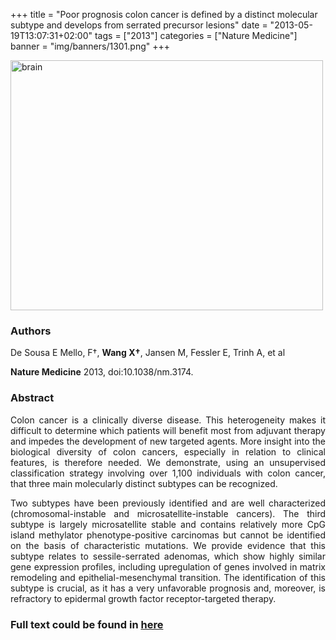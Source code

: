 +++
title = "Poor prognosis colon cancer is defined by a distinct molecular subtype and develops from serrated precursor lesions"
date = "2013-05-19T13:07:31+02:00"
tags = ["2013"]
categories = ["Nature Medicine"]
banner = "img/banners/1301.png"
+++

<img src="/img/banners/1301.png" width= "500" height="400" alt="brain" align=center />

### **Authors**

De Sousa E Mello, F†, **Wang X†**, Jansen M, Fessler E, Trinh A, et al

**Nature Medicine** 2013, doi:10.1038/nm.3174.

### **Abstract**

<p align="justify">Colon cancer is a clinically diverse disease. This heterogeneity makes it difficult to determine which patients will benefit most from adjuvant therapy and impedes the development of new targeted agents. More insight into the biological diversity of colon cancers, especially in relation to clinical features, is therefore needed. We demonstrate, using an unsupervised classification strategy involving over 1,100 individuals with colon cancer, that three main molecularly distinct subtypes can be recognized. 

<p align="justify"> Two subtypes have been previously identified and are well characterized (chromosomal-instable and microsatellite-instable cancers). The third subtype is largely microsatellite stable and contains relatively more CpG island methylator phenotype-positive carcinomas but cannot be identified on the basis of characteristic mutations. We provide evidence that this subtype relates to sessile-serrated adenomas, which show highly similar gene expression profiles, including upregulation of genes involved in matrix remodeling and epithelial-mesenchymal transition. The identification of this subtype is crucial, as it has a very unfavorable prognosis and, moreover, is refractory to epidermal growth factor receptor-targeted therapy.


### **Full text could be found in [here](https://www.ncbi.nlm.nih.gov/pubmed/23584090)**